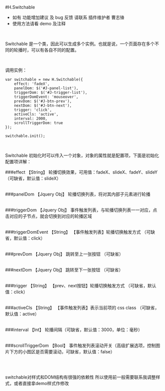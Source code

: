 #H.Switchable
* 如有 功能增加建议 及 bug 反馈 请联系 插件维护者 曹志锋  
* 使用方法请看 demo 及注释

<br />

Switchable 是一个类，因此可以生成多个实例。也就是说，一个页面存在多个不同的轮播时，可以有各自不同的配置。

<br />

调用实例：
```
var switchable = new H.Switchable({
    effect: 'fadeX',
    panelDom: $('#J-panel-list'),
    triggerDom: $('#J-trigger-list'),
    triggerDomEvent: 'mouseover',
    prevDom: $('#J-btn-prev'),
    nextDom: $('#J-btn-next'),
    trigger: 'click',
    activeCls: 'active',
    interval: 2000,
    scrollTriggerDom: true
});

switchable.init();
```

<br />

Switchable 初始化时可以传入一个对象，对象的属性就是配置项，下面是初始化配置项详解：
  
###effect 【String】
轮播切换效果，可用值：fadeX、slideX、fadeY、slideY （可缺省，默认值：slideX）
<br /><br />

###panelDom 【Jquery Obj】
轮播切换列表，将对其内部子元素进行轮播
<br /><br />

###triggerDom 【Jquery Obj】
事件触发列表，与轮播切换列表一一对应，点击对应的子节点，就会切换到对应的轮播区域
<br /><br />

###triggerDomEvent 【String】
【事件触发列表】轮播切换触发方式 （可缺省，默认值：click）
<br /><br />

###prevDom 【Jquery Obj】
跳转至上一张按钮 （可缺省）
<br /><br />

###nextDom 【Jquery Obj】
跳转至下一张按钮 （可缺省）
<br /><br />

###trigger 【String】
【prev、next按钮】轮播切换触发方式 （可缺省，默认值：click）
<br /><br />

###activeCls 【String】
【事件触发列表】表示当前项的 css class （可缺省，默认值：active）
<br /><br />

###interval 【Int】
轮播间隔（可缺省，默认值：3000，单位：毫秒）
<br /><br />

###scrollTriggerDom 【Bool】
事件触发列表滚动开关（高级扩展选项，控制图片下方的小图区是否需要滚动，可缺省，默认值：false）
<br /><br />

<br />

switchable对样式和DOM结构有很强的依赖性
所以使用前一般需要联系我调整样式，或者直接拿demo样式作修改
